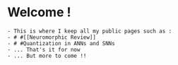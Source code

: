 # Welcome !
	- This is where I keep all my public pages such as :
	- # #[[Neuromorphic Review]]
	- # #Quantization in ANNs and SNNs
	- ... That's it for now
	- ... But more to come !!